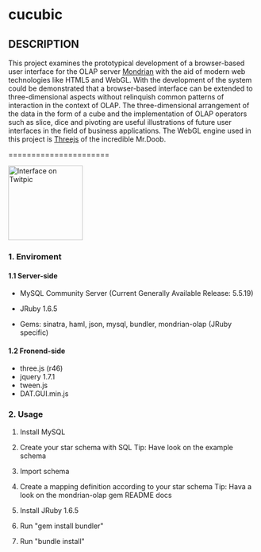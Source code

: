cucubic
=======

DESCRIPTION
-----------

This project examines the prototypical development of a browser-based user interface
for the OLAP server [Mondrian](http://mondrian.pentaho.com) with the aid of modern web technologies like HTML5 and
WebGL. With the development of the system could be demonstrated that a browser-based
interface can be extended to three-dimensional aspects without relinquish common patterns
of interaction in the context of OLAP. The three-dimensional arrangement of the data in the
form of a cube and the implementation of OLAP operators such as slice, dice and pivoting are
useful illustrations of future user interfaces in the field of business applications. The WebGL engine
used in this project is [Threejs](https://github.com/mrdoob/three.js/) of the incredible Mr.Doob.

======================

<a href="http://twitpic.com/88vmxy" title="Interface on Twitpic"><img src="http://twitpic.com/show/thumb/88vmxy.png" width="150" height="150" alt="Interface on Twitpic"></a>
### 1. Enviroment ###

#### 1.1 Server-side ####


- MySQL Community Server
(Current Generally Available Release: 5.5.19)

- JRuby 1.6.5
- Gems: sinatra,
        haml,
        json,
        mysql,
        bundler,
        mondrian-olap (JRuby specific)
  
#### 1.2 Fronend-side ####

- three.js (r46)
- jquery 1.7.1
- tween.js
- DAT.GUI.min.js

### 2. Usage ###

1. Install MySQL
1. Create your star schema with SQL
   Tip: Have look on the example schema
2. Import schema
3. Create a mapping definition according to your star schema
   Tip: Hava a look on the mondrian-olap gem README docs

4. Install JRuby 1.6.5
5. Run "gem install bundler"
6. Run "bundle install"

